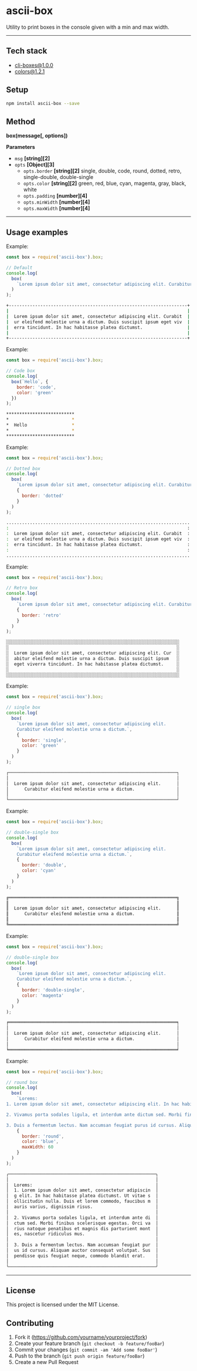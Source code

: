 # ascii-box

Utility to print boxes in the console given with a min and max width.

---

## Tech stack

* cli-boxes@1.0.0
* colors@1.2.1

## Setup

```sh
npm install ascii-box --save
```

## Method

**box(message[, options])**

**Parameters**

* `msg` **[string][2]**
* `opts` **[Object][3]**
  * `opts.border` **[string][2]** single, double, code, round, dotted, retro, single-double, double-single
  * `opts.color` **[string][2]** green, red, blue, cyan, magenta, gray, black, white
  * `opts.padding` **[number][4]**
  * `opts.minWidth` **[number][4]**
  * `opts.maxWidth` **[number][4]**

---

## Usage examples

Example:

```javascript
const box = require('ascii-box').box;

// Default
console.log(
  box(
    `Lorem ipsum dolor sit amet, consectetur adipiscing elit. Curabitur eleifend molestie urna a dictum. Duis suscipit ipsum eget viverra tincidunt. In hac habitasse platea dictumst.`
  )
);
```

```sh
+--------------------------------------------------------------------+
|                                                                    |
|  Lorem ipsum dolor sit amet, consectetur adipiscing elit. Curabit  |
|  ur eleifend molestie urna a dictum. Duis suscipit ipsum eget viv  |
|  erra tincidunt. In hac habitasse platea dictumst.                 |
|                                                                    |
+--------------------------------------------------------------------+
```

Example:

```javascript
const box = require('ascii-box').box;

// Code box
console.log(
  box(`Hello`, {
    border: 'code',
    color: 'green'
  })
);
```

```sh
**************************
*                        *
*  Hello                 *
*                        *
**************************
```

Example:

```javascript
const box = require('ascii-box').box;

// Dotted box
console.log(
  box(
    `Lorem ipsum dolor sit amet, consectetur adipiscing elit. Curabitur eleifend molestie urna a dictum. Duis suscipit ipsum eget viverra tincidunt. In hac habitasse platea dictumst.`,
    {
      border: 'dotted'
    }
  )
);
```

```sh
......................................................................
:                                                                    :
:  Lorem ipsum dolor sit amet, consectetur adipiscing elit. Curabit  :
:  ur eleifend molestie urna a dictum. Duis suscipit ipsum eget viv  :
:  erra tincidunt. In hac habitasse platea dictumst.                 :
:                                                                    :
......................................................................
```

Example:

```javascript
const box = require('ascii-box').box;

// Retro box
console.log(
  box(
    `Lorem ipsum dolor sit amet, consectetur adipiscing elit. Curabitur eleifend molestie urna a dictum. Duis suscipit ipsum eget viverra tincidunt. In hac habitasse platea dictumst.`,
    {
      border: 'retro'
    }
  )
);
```

```sh
░░░░░░░░░░░░░░░░░░░░░░░░░░░░░░░░░░░░░░░░░░░░░░░░░░░░░░░░░░░░░░░░░░
░                                                                ░
░  Lorem ipsum dolor sit amet, consectetur adipiscing elit. Cur  ░
░  abitur eleifend molestie urna a dictum. Duis suscipit ipsum   ░
░  eget viverra tincidunt. In hac habitasse platea dictumst.     ░
░                                                                ░
░░░░░░░░░░░░░░░░░░░░░░░░░░░░░░░░░░░░░░░░░░░░░░░░░░░░░░░░░░░░░░░░░░
```

Example:

```javascript
const box = require('ascii-box').box;

// single box
console.log(
  box(
    `Lorem ipsum dolor sit amet, consectetur adipiscing elit.
    Curabitur eleifend molestie urna a dictum.`,
    {
      border: 'single',
      color: 'green'
    }
  )
);
```

```sh
┌────────────────────────────────────────────────────────────────┐
│                                                                │
│  Lorem ipsum dolor sit amet, consectetur adipiscing elit.      │
│      Curabitur eleifend molestie urna a dictum.                │
│                                                                │
└────────────────────────────────────────────────────────────────┘
```

Example:

```javascript
const box = require('ascii-box').box;

// double-single box
console.log(
  box(
    `Lorem ipsum dolor sit amet, consectetur adipiscing elit.
    Curabitur eleifend molestie urna a dictum.`,
    {
      border: 'double',
      color: 'cyan'
    }
  )
);
```

```sh
╔════════════════════════════════════════════════════════════════╗
║                                                                ║
║  Lorem ipsum dolor sit amet, consectetur adipiscing elit.      ║
║      Curabitur eleifend molestie urna a dictum.                ║
║                                                                ║
╚════════════════════════════════════════════════════════════════╝
```

Example:

```javascript
const box = require('ascii-box').box;

// double-single box
console.log(
  box(
    `Lorem ipsum dolor sit amet, consectetur adipiscing elit.
    Curabitur eleifend molestie urna a dictum.`,
    {
      border: 'double-single',
      color: 'magenta'
    }
  )
);
```

```sh
╒════════════════════════════════════════════════════════════════╕
│                                                                │
│  Lorem ipsum dolor sit amet, consectetur adipiscing elit.      │
│      Curabitur eleifend molestie urna a dictum.                │
│                                                                │
╘════════════════════════════════════════════════════════════════╛
```

Example:

```javascript
const box = require('ascii-box').box;

// round box
console.log(
  box(
    `Lorems:
1. Lorem ipsum dolor sit amet, consectetur adipiscing elit. In hac habitasse platea dictumst. Ut vitae sollicitudin nulla. Duis et lorem commodo, faucibus mauris varius, dignissim risus.

2. Vivamus porta sodales ligula, et interdum ante dictum sed. Morbi finibus scelerisque egestas. Orci varius natoque penatibus et magnis dis parturient montes, nascetur ridiculus mus.

3. Duis a fermentum lectus. Nam accumsan feugiat purus id cursus. Aliquam auctor consequat volutpat. Suspendisse quis feugiat neque, commodo blandit erat.`,
    {
      border: 'round',
      color: 'blue',
      maxWidth: 60
    }
  )
);
```

```sh
╭────────────────────────────────────────────────────────╮
│                                                        │
│  Lorems:                                               │
│  1. Lorem ipsum dolor sit amet, consectetur adipiscin  │
│  g elit. In hac habitasse platea dictumst. Ut vitae s  │
│  ollicitudin nulla. Duis et lorem commodo, faucibus m  │
│  auris varius, dignissim risus.                        │
│                                                        │
│  2. Vivamus porta sodales ligula, et interdum ante di  │
│  ctum sed. Morbi finibus scelerisque egestas. Orci va  │
│  rius natoque penatibus et magnis dis parturient mont  │
│  es, nascetur ridiculus mus.                           │
│                                                        │
│  3. Duis a fermentum lectus. Nam accumsan feugiat pur  │
│  us id cursus. Aliquam auctor consequat volutpat. Sus  │
│  pendisse quis feugiat neque, commodo blandit erat.    │
│                                                        │
╰────────────────────────────────────────────────────────╯
```

---

## License

This project is licensed under the MIT License.

## Contributing

1.  Fork it (<https://github.com/yourname/yourproject/fork>)
2.  Create your feature branch (`git checkout -b feature/fooBar`)
3.  Commit your changes (`git commit -am 'Add some fooBar'`)
4.  Push to the branch (`git push origin feature/fooBar`)
5.  Create a new Pull Request
